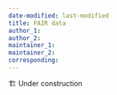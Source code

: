 ```yaml
---
date-modified: last-modified
title: FAIR data
author_1:
author_2:
maintainer_1:
maintainer_2:
corresponding:
---
```


🏗️ Under construction
